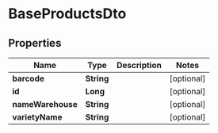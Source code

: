 

# BaseProductsDto

## Properties

Name | Type | Description | Notes
------------ | ------------- | ------------- | -------------
**barcode** | **String** |  |  [optional]
**id** | **Long** |  |  [optional]
**nameWarehouse** | **String** |  |  [optional]
**varietyName** | **String** |  |  [optional]




